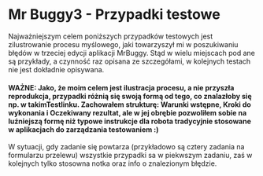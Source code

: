 # Mr Buggy3 - Przypadki testowe

Najważniejszym celem poniższych przypadków testowych jest zilustrowanie procesu myślowego, jaki towarzyszył mi w poszukiwaniu błędów w trzeciej edycji aplikacji MrBuggy. Stąd w wielu miejscach pod
ane są przykłady, a czynność raz opisana ze szczegółami, w kolejnych testach nie jest dokładnie opisywana.

#### WAŻNE: Jako, że moim celem jest ilustracja procesu, a nie przyszła reprodukcja, przypadki różnią się swoją formą od tego, co znalazłoby się np. w takimTestlinku. Zachowałem strukturę: Warunki wstępne, Kroki do wykonania i Oczekiwany rezultat, ale w jej obrębie pozwoliłem sobie na luźniejszą formę niż typowe instrukcje dla robota tradycyjnie stosowane w aplikacjach do zarządzania testowaniem :)

W sytuacji, gdy zadanie się powtarza (przykładowo są cztery zadania na formularzu przelewu) wszystkie przypadki sa w piekwszym zadaniu, zaś w kolejnych tylko stosowna notka oraz info o znalezionym błędzie.
